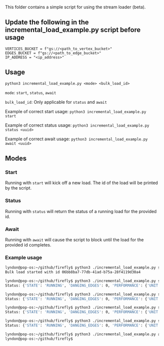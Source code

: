 This folder contains a simple script for using the stream loader (beta).

## Update the following in the incremental_load_example.py script before usage

```
VERTICES_BUCKET = f"gs://<path_to_vertex_bucket>"
EDGES_BUCKET = f"gs://<path_to_edge_bucket>"
IP_ADDRESS = "<ip_address>"
```

## Usage 
`python3 incremental_load_example.py <mode> <bulk_load_id>`

`mode`: `start`, `status`, `await`

`bulk_load_id`: Only applicable for `status` and `await`

Example of correct start usage: `python3 incremental_load_example.py start`

Example of correct status usage: `python3 incremental_load_example.py status <uuid>`

Example of correct await usage: `python3 incremental_load_example.py await <uuid>`

## Modes

### Start
Running with `start` will kick off a new load. The id of the load will be printed by the script.

### Status
Running with `status` will return the status of a running load for the provided id.

### Await
Running with `await` will cause the script to block until the load for the provided id completes.

### Example usage

```bash
lyndon@pop-os:~/github/firefly$ python3 ./incremental_load_example.py start
Bulk load started with id 06bb8ba7-77db-41ad-b75a-28f4119d30a4

lyndon@pop-os:~/github/firefly$ python3 ./incremental_load_example.py status 06bb8ba7-77db-41ad-b75a-28f4119d30a4
Status: {'STATE': 'RUNNING', 'DANGING_EDGES': 0, 'PERFORMANCE': {'UNIT': 'SECOND', 'INTERVAL_IO': 109, 'TYPE': 'vertex', 'TOTAL_IO': 3952, 'AVERAGE_IO': 109}}

lyndon@pop-os:~/github/firefly$ python3 ./incremental_load_example.py status 06bb8ba7-77db-41ad-b75a-28f4119d30a4
Status: {'STATE': 'RUNNING', 'DANGING_EDGES': 0, 'PERFORMANCE': {'UNIT': 'SECOND', 'INTERVAL_IO': 154, 'TYPE': 'vertex', 'TOTAL_IO': 4260, 'AVERAGE_IO': 109}}

lyndon@pop-os:~/github/firefly$ python3 ./incremental_load_example.py status 06bb8ba7-77db-41ad-b75a-28f4119d30a4
Status: {'STATE': 'RUNNING', 'DANGING_EDGES': 0, 'PERFORMANCE': {'UNIT': 'SECOND', 'INTERVAL_IO': 154, 'TYPE': 'vertex', 'TOTAL_IO': 4414, 'AVERAGE_IO': 110}}

lyndon@pop-os:~/github/firefly$ python3 ./incremental_load_example.py status 06bb8ba7-77db-41ad-b75a-28f4119d30a4
Status: {'STATE': 'RUNNING', 'DANGING_EDGES': 0, 'PERFORMANCE': {'UNIT': 'SECOND', 'INTERVAL_IO': 140, 'TYPE': 'vertex', 'TOTAL_IO': 4554, 'AVERAGE_IO': 108}}

lyndon@pop-os:~/github/firefly$ python3 ./incremental_load_example.py await 06bb8ba7-77db-41ad-b75a-28f4119d30a4
lyndon@pop-os:~/github/firefly$ 
```